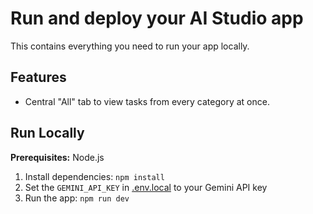 # Run and deploy your AI Studio app

This contains everything you need to run your app locally.

## Features

- Central "All" tab to view tasks from every category at once.

## Run Locally

**Prerequisites:**  Node.js


1. Install dependencies:
   `npm install`
2. Set the `GEMINI_API_KEY` in [.env.local](.env.local) to your Gemini API key
3. Run the app:
   `npm run dev`
